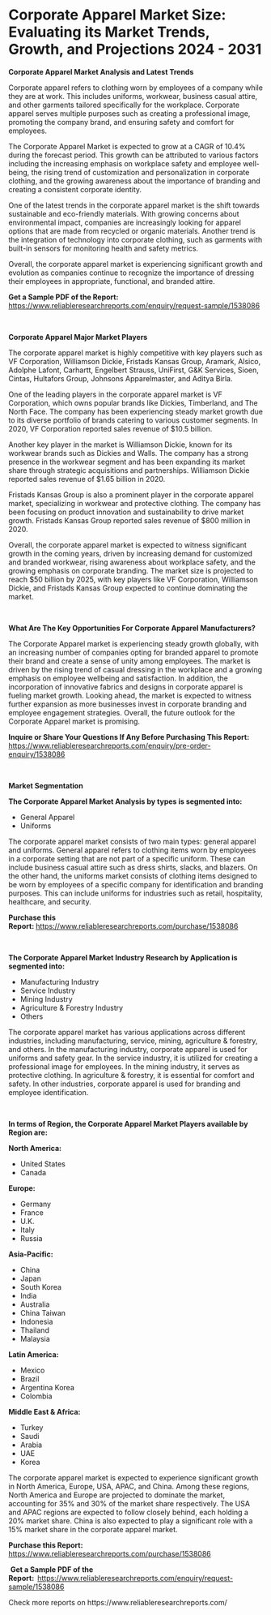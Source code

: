 <p><h1>Corporate Apparel Market Size: Evaluating its Market Trends, Growth, and Projections 2024 - 2031</h1></p><p><strong>Corporate Apparel Market Analysis and Latest Trends</strong></p>
<p><p>Corporate apparel refers to clothing worn by employees of a company while they are at work. This includes uniforms, workwear, business casual attire, and other garments tailored specifically for the workplace. Corporate apparel serves multiple purposes such as creating a professional image, promoting the company brand, and ensuring safety and comfort for employees.</p><p>The Corporate Apparel Market is expected to grow at a CAGR of 10.4% during the forecast period. This growth can be attributed to various factors including the increasing emphasis on workplace safety and employee well-being, the rising trend of customization and personalization in corporate clothing, and the growing awareness about the importance of branding and creating a consistent corporate identity.</p><p>One of the latest trends in the corporate apparel market is the shift towards sustainable and eco-friendly materials. With growing concerns about environmental impact, companies are increasingly looking for apparel options that are made from recycled or organic materials. Another trend is the integration of technology into corporate clothing, such as garments with built-in sensors for monitoring health and safety metrics.</p><p>Overall, the corporate apparel market is experiencing significant growth and evolution as companies continue to recognize the importance of dressing their employees in appropriate, functional, and branded attire.</p></p>
<p><strong>Get a Sample PDF of the Report:&nbsp;</strong> <a href="https://www.reliableresearchreports.com/enquiry/request-sample/1538086">https://www.reliableresearchreports.com/enquiry/request-sample/1538086</a></p>
<p>&nbsp;</p>
<p><strong>Corporate Apparel Major Market Players</strong></p>
<p><p>The corporate apparel market is highly competitive with key players such as VF Corporation, Williamson Dickie, Fristads Kansas Group, Aramark, Alsico, Adolphe Lafont, Carhartt, Engelbert Strauss, UniFirst, G&K Services, Sioen, Cintas, Hultafors Group, Johnsons Apparelmaster, and Aditya Birla.</p><p>One of the leading players in the corporate apparel market is VF Corporation, which owns popular brands like Dickies, Timberland, and The North Face. The company has been experiencing steady market growth due to its diverse portfolio of brands catering to various customer segments. In 2020, VF Corporation reported sales revenue of $10.5 billion.</p><p>Another key player in the market is Williamson Dickie, known for its workwear brands such as Dickies and Walls. The company has a strong presence in the workwear segment and has been expanding its market share through strategic acquisitions and partnerships. Williamson Dickie reported sales revenue of $1.65 billion in 2020.</p><p>Fristads Kansas Group is also a prominent player in the corporate apparel market, specializing in workwear and protective clothing. The company has been focusing on product innovation and sustainability to drive market growth. Fristads Kansas Group reported sales revenue of $800 million in 2020.</p><p>Overall, the corporate apparel market is expected to witness significant growth in the coming years, driven by increasing demand for customized and branded workwear, rising awareness about workplace safety, and the growing emphasis on corporate branding. The market size is projected to reach $50 billion by 2025, with key players like VF Corporation, Williamson Dickie, and Fristads Kansas Group expected to continue dominating the market.</p></p>
<p>&nbsp;</p>
<p><strong>What Are The Key Opportunities For Corporate Apparel Manufacturers?</strong></p>
<p><p>The Corporate Apparel market is experiencing steady growth globally, with an increasing number of companies opting for branded apparel to promote their brand and create a sense of unity among employees. The market is driven by the rising trend of casual dressing in the workplace and a growing emphasis on employee wellbeing and satisfaction. In addition, the incorporation of innovative fabrics and designs in corporate apparel is fueling market growth. Looking ahead, the market is expected to witness further expansion as more businesses invest in corporate branding and employee engagement strategies. Overall, the future outlook for the Corporate Apparel market is promising.</p></p>
<p><strong>Inquire or Share Your Questions If Any Before Purchasing This Report:</strong> <a href="https://www.reliableresearchreports.com/enquiry/pre-order-enquiry/1538086">https://www.reliableresearchreports.com/enquiry/pre-order-enquiry/1538086</a></p>
<p>&nbsp;</p>
<p><strong>Market Segmentation</strong></p>
<p><strong>The Corporate Apparel Market Analysis by types is segmented into:</strong></p>
<p><ul><li>General Apparel</li><li>Uniforms</li></ul></p>
<p><p>The corporate apparel market consists of two main types: general apparel and uniforms. General apparel refers to clothing items worn by employees in a corporate setting that are not part of a specific uniform. These can include business casual attire such as dress shirts, slacks, and blazers. On the other hand, the uniforms market consists of clothing items designed to be worn by employees of a specific company for identification and branding purposes. This can include uniforms for industries such as retail, hospitality, healthcare, and security.</p></p>
<p><strong>Purchase this Report:&nbsp;</strong><a href="https://www.reliableresearchreports.com/purchase/1538086">https://www.reliableresearchreports.com/purchase/1538086</a></p>
<p>&nbsp;</p>
<p><strong>The Corporate Apparel Market Industry Research by Application is segmented into:</strong></p>
<p><ul><li>Manufacturing Industry</li><li>Service Industry</li><li>Mining Industry</li><li>Agriculture & Forestry Industry</li><li>Others</li></ul></p>
<p><p>The corporate apparel market has various applications across different industries, including manufacturing, service, mining, agriculture & forestry, and others. In the manufacturing industry, corporate apparel is used for uniforms and safety gear. In the service industry, it is utilized for creating a professional image for employees. In the mining industry, it serves as protective clothing. In agriculture & forestry, it is essential for comfort and safety. In other industries, corporate apparel is used for branding and employee identification.</p></p>
<p>&nbsp;</p>
<p><strong>In terms of Region, the Corporate Apparel Market Players available by Region are:</strong></p>
<p>
    <p> <strong> North America: </strong>
        <ul>
            <li>United States</li>
            <li>Canada</li>
        </ul>
        </p> 
    <p> <strong> Europe: </strong>
        <ul>
            <li>Germany</li>
            <li>France</li>
            <li>U.K.</li>
            <li>Italy</li>
            <li>Russia</li>
        </ul>
        </p> 
    <p> <strong> Asia-Pacific: </strong>
        <ul>
            <li>China</li>
            <li>Japan</li>
            <li>South Korea</li>
            <li>India</li>
            <li>Australia</li>
            <li>China Taiwan</li>
            <li>Indonesia</li>
            <li>Thailand</li>
            <li>Malaysia</li>
        </ul>
        </p> 
    <p> <strong> Latin America: </strong>
        <ul>
            <li>Mexico</li>
            <li>Brazil</li>
            <li>Argentina Korea</li>
            <li>Colombia</li>
        </ul>
        </p> 
    <p> <strong> Middle East & Africa: </strong>
        <ul>
            <li>Turkey</li>
            <li>Saudi</li>
            <li>Arabia</li>
            <li>UAE</li>
            <li>Korea</li>
        </ul>
    </p>
    </p>
<p><p>The corporate apparel market is expected to experience significant growth in North America, Europe, USA, APAC, and China. Among these regions, North America and Europe are projected to dominate the market, accounting for 35% and 30% of the market share respectively. The USA and APAC regions are expected to follow closely behind, each holding a 20% market share. China is also expected to play a significant role with a 15% market share in the corporate apparel market.</p></p>
<p><strong>Purchase this Report: </strong><a href="https://www.reliableresearchreports.com/purchase/1538086">https://www.reliableresearchreports.com/purchase/1538086</a></p>
<p>&nbsp;<strong>Get a Sample PDF of the Report:&nbsp;&nbsp;</strong><a href="https://www.reliableresearchreports.com/enquiry/request-sample/1538086">https://www.reliableresearchreports.com/enquiry/request-sample/1538086</a></p>
<p><strong></strong></p>
<p>Check more reports on https://www.reliableresearchreports.com/</p>